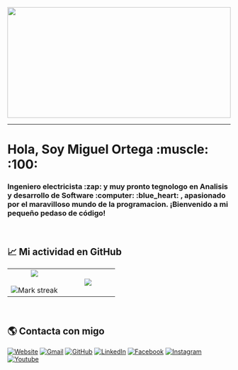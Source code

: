 <p align="left">
  <img src="https://github.com/KhadaJhiin/KhadaJhiin/assets/88953367/79d64a3f-0b25-4cc6-8ab3-002d80fff0f5" height="250" width="100%" />
</p>

------------------
<h1 align="left">Hola, Soy Miguel Ortega :muscle: :100: </h1>

<h3 align="left">Ingeniero electricista :zap: y muy pronto tegnologo en Analisis y desarrollo de Software :computer: :blue_heart: , apasionado por el maravilloso mundo de la programacion. ¡Bienvenido a mi pequeño pedaso de código!</h3>
&emsp;

## 📈 Mi actividad en GitHub

<!--- stats & Trophy (start) -->
<p align="center">
  <!--- stats (start) -->
<table align="center">
<tr border="none">
<td width="50%" align="center">
  
  <img  align="center"  src="https://github-readme-stats.vercel.app/api?username=KhadaJhiin&theme=dark&show_icons=true&count_private=true" />
  <br></br>
  <img  title="🔥 Get streak stats for your profile at git.io/streak-stats" alt="Mark streak" src="https://github-readme-streak-stats.herokuapp.com/?user=KhadaJhiin&theme=dark&hide_border=false" /> 
</td>

<td width="50%" align="center">

  <img  align="center"  src="https://github-readme-stats.anuraghazra1.vercel.app/api/top-langs/?username=KhadaJhiin&theme=dark&hide_border=false&no-bg=true&no-frame=true&langs_count=10"/>
  
  </td>
</tr>
</table>
&emsp;

## :earth_americas: Contacta con migo
<p align="left">
  <a href="https://candida-noronha.web.app/"><img src="https://img.icons8.com/bubbles/50/000000/web.png" alt="Website"/></a>
	<a href="mailto:candida.noronha18@gmail.com"><img src="https://img.icons8.com/bubbles/50/000000/gmail.png" alt="Gmail"/></a>
	<a href="https://github.com/Candida18"><img src="https://img.icons8.com/bubbles/50/000000/github.png" alt="GitHub"/></a>
	<a href="https://linkedin.com/in/candida-ruth-noronha-b019101ab"><img src="https://img.icons8.com/bubbles/50/000000/linkedin.png" alt="LinkedIn"/></a>
	<a href="https://www.facebook.com/candida.noronha.77"><img src="https://img.icons8.com/bubbles/50/000000/facebook-new.png" alt="Facebook"/></a>
	<a href="https://instagram.com/candyyyy__18"><img src="https://img.icons8.com/bubbles/50/000000/instagram.png" alt="Instagram"/></a>
	<a href="https://www.youtube.com/channel/UC7V1Gm8V0kRLp_EHB8aDj2A"><img src="https://img.icons8.com/bubbles/50/000000/youtube.png" alt="Youtube"/></a>	
</p>


